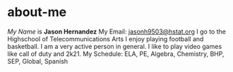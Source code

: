 # about-me
_My Name_ is **Jason Hernandez**
My Email: jasonh9503@hstat.org
I go to the Highschool of Telecommunications Arts
I enjoy playing football and basketball. I am a very active person in general. I like to play video games like call of duty and 2k21.
My Schedule: ELA, PE, Algebra, Chemistry, BHP, SEP, Global, Spanish